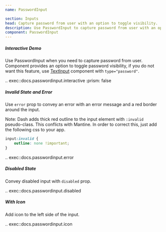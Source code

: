 ```yaml
---
name: PasswordInput

section: Inputs
head: Capture password from user with an option to toggle visibility.
description: Use PasswordInput to capture password from user with an option to toggle visibility.
component: PasswordInput
---
```


##### Interactive Demo

Use PasswordInput when you need to capture password from user. Component provides an option to toggle password 
visibility, if you do not want this feature, use [TextInput](/components/textinput) component with `type="password"`.

.. exec::docs.passwordinput.interactive
    :prism: false

##### Invalid State and Error

Use `error` prop to convey an error with an error message and a red border around the input.

Note: Dash adds thick red outline to the input element with `:invalid` pseudo-class. This conflicts with Mantine. 
In order to correct this, just add the following css to your app.

```css
input:invalid {
    outline: none !important;
}
```

.. exec::docs.passwordinput.error

##### Disabled State

Convey disabled input with `disabled` prop.

.. exec::docs.passwordinput.disabled

##### With Icon

Add icon to the left side of the input.

.. exec::docs.passwordinput.icon
